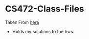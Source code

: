 # CS472-Class-Files

Taken From [here](https://github.com/ArchitectingSoftware/CS472-Class-Files)

- Holds my solutions to the hws 
